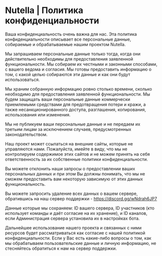 # Nutella | Политика конфиденциальности

Ваша конфиденциальность очень важна для нас. Эта политика конфиденциальности описывает все персональные данные, собираемые и обрабатываемые нашим проектом Nutella.

Мы запрашиваем персональные данные только тогда, когда они действительно необходимы для предоставления заявленной функциональности. Мы собираем их честными и законными способами, с вашего ведома и согласия. Мы готовы предоставить информацию о том, с какой целью собираются эти данные и как они будут использоваться.

Мы храним собранную информацию ровно столько времени, сколько необходимо для предоставления заявленной функциональности. Мы будем защищать ваши персональные данные коммерчески приемлемыми средствами для предотвращения потери и кражи, а также несанкционированного доступа, разглашения, копирования, использования или изменения.

Мы не публикуем ваши персональные данные и не передаем их третьим лицам за исключением случаев, предусмотренных законодательством.

Наш проект может ссылаться на внешние сайты, которые не управляются нами. Пожалуйста, имейте в виду, что мы не контролируем содержимое этих сайтов и не можем принять на себя ответственность за их собственные политики конфиденциальности.

Вы можете отклонить наши запросы о предоставлении ваших персональных данных и при этом Вы должны понимать, что мы не сможем предоставить вам некоторую зависимую от этих данных функциональность.

Вы можете запросить удаление всех данных о вашем сервере, обратившись на наш сервер поддержки - https://discord.gg/wNdrah6JP7

Данные которые мы сохраняем:
ID вашего сервера, ID участников (кто использует команды и даёт согласие на их хранение), и ID каналов, если Администрация сервера установила их в настройках бота.

Дальнейшее использование нашего проекта и связанных с ними ресурсов будет рассматриваться как согласие с нашей политикой конфиденциальности. Если у Вас есть какие-либо вопросы о том, как мы обрабатываем пользовательские данные и личную информацию, не стесняйтесь обратиться к нам на сервер поддержки.
